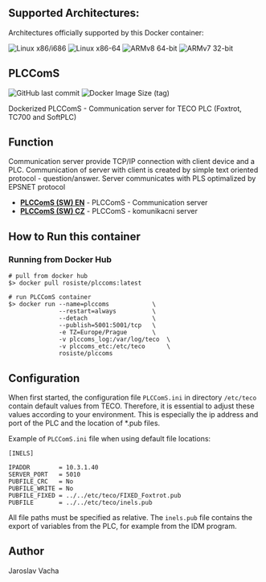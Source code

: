 ## Supported Architectures:

Architectures officially supported by this Docker container:

![Linux x86/i686](https://img.shields.io/badge/linux/386-yellowgreen)
![Linux x86-64](https://img.shields.io/badge/linux/amd64-yellowgreen)
![ARMv8 64-bit](https://img.shields.io/badge/linux/arm64-yellowgreen)
![ARMv7 32-bit](https://img.shields.io/badge/linux/arm/v7-yellowgreen)

## PLCComS
![GitHub last commit](https://img.shields.io/github/last-commit/rosiste/plccoms)
![Docker Image Size (tag)](https://img.shields.io/docker/image-size/rosiste/plccoms/latest)

Dockerized PLCComS - Communication server for TECO PLC (Foxtrot, TC700 and SoftPLC)

## Function
Communication server provide TCP/IP connection with client device and a PLC. Communication of server with client is created by simple text oriented protocol - question/answer. Server communicates with PLS optimalized by EPSNET protocol

- **[PLCComS (SW) EN](https://www.tecomat.com/download/software-and-firmware/plccoms/)** - PLCComS - Communication server
- **[PLCComS (SW) CZ](https://www.tecomat.cz/ke-stazeni/software/plccoms/)** - PLCComS - komunikacni server

## How to Run this container

### Running from Docker Hub

```
# pull from docker hub
$> docker pull rosiste/plccoms:latest

# run PLCComS container
$> docker run --name=plccoms            \
              --restart=always          \
              --detach                  \
              --publish=5001:5001/tcp   \
              -e TZ=Europe/Prague       \
              -v plccoms_log:/var/log/teco  \
              -v plccoms_etc:/etc/teco      \
              rosiste/plccoms

```
## Configuration
When first started, the configuration file `PLCComS.ini` in directory `/etc/teco` contain default values from TECO. Therefore, it is essential to adjust these values according to your environment. This is especially the ip address and port of the PLC and the location of *.pub files.

Example of `PLCComS.ini` file when using default file locations:
```
[INELS]

IPADDR        = 10.3.1.40
SERVER_PORT   = 5010
PUBFILE_CRC   = No
PUBFILE_WRITE = No
PUBFILE_FIXED = ../../etc/teco/FIXED_Foxtrot.pub
PUBFILE       = ../../etc/teco/inels.pub
```
All file paths must be specified as relative. The `inels.pub` file contains the export of variables from the PLC, for example from the IDM program.

## Author

Jaroslav Vacha